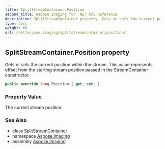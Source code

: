 ```yaml
---
title: SplitStreamContainer.Position
second_title: Aspose.Imaging for .NET API Reference
description: SplitStreamContainer property. Gets or sets the current position within the stream. This value represents offset from the starting stream position passed in the StreamContainer constructor
type: docs
weight: 60
url: /net/aspose.imaging/splitstreamcontainer/position/
---
```

## SplitStreamContainer.Position property

Gets or sets the current position within the stream. This value represents offset from the starting stream position passed in the StreamContainer constructor.

```csharp
public override long Position { get; set; }
```

### Property Value

The current stream position.

### See Also

* class [SplitStreamContainer](../)
* namespace [Aspose.Imaging](../../splitstreamcontainer/)
* assembly [Aspose.Imaging](../../../)


